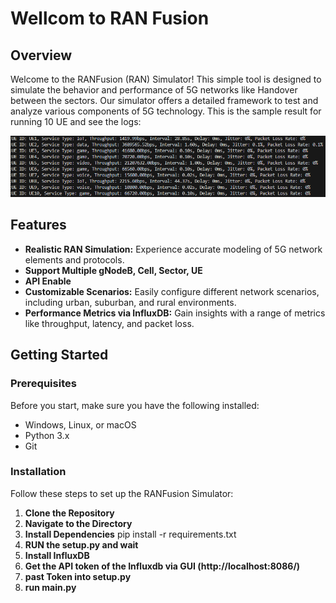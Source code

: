 # Wellcom to RAN Fusion

## Overview

Welcome to the RANFusion (RAN) Simulator! This simple tool is designed to simulate the behavior and performance of 5G networks like Handover between the sectors. Our simulator offers a detailed framework to test and analyze various components of 5G technology.
This is the sample result for running 10 UE and see the logs:

![Example Image](images/log.png)

## Features

- **Realistic RAN Simulation:** Experience accurate modeling of 5G network elements and protocols.
- **Support Multiple gNodeB, Cell, Sector, UE**
- **API Enable**
- **Customizable Scenarios:** Easily configure different network scenarios, including urban, suburban, and rural environments.
- **Performance Metrics via InfluxDB:** Gain insights with a range of metrics like throughput, latency, and packet loss.

## Getting Started

### Prerequisites

Before you start, make sure you have the following installed:
- Windows, Linux, or macOS
- Python 3.x
- Git

### Installation

Follow these steps to set up the RANFusion Simulator:

1. **Clone the Repository**
2. **Navigate to the Directory**
3. **Install Dependencies**
   pip install -r requirements.txt
5. **RUN the setup.py and wait**
6. **Install InfluxDB**
7. **Get the API token of the Influxdb via GUI (http://localhost:8086/)**
8. **past Token into setup.py**
9. **run main.py**
   
   




   
